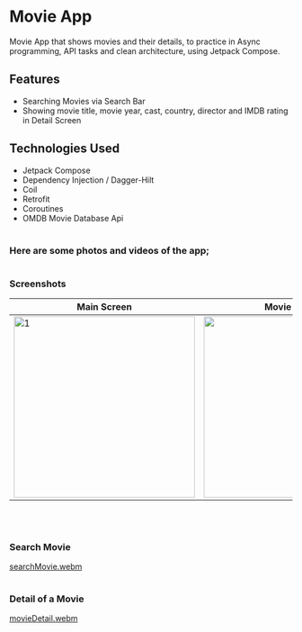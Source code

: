 # Movie App
Movie App that shows movies and their details, to practice in Async programming, API tasks and clean architecture, using Jetpack Compose.
<br>

## Features
- Searching Movies via Search Bar <br>
- Showing movie title, movie year, cast, country, director and IMDB rating in Detail Screen <br>

## Technologies Used
- Jetpack Compose <br>
- Dependency Injection / Dagger-Hilt
- Coil <br>
- Retrofit <br>
- Coroutines <br>
- OMDB Movie Database Api <br>

#
### Here are some photos and videos of the app;
#
### Screenshots
|   Main Screen   |    Movie Details    |
|----------|:-------------:|
| <img width="322" alt="1" src="https://github.com/mertgoksu/MovieApp/assets/119433132/e4855b2a-b731-4ba6-8cea-25cfccdb6912"> | <img width="322" alt="1" src="https://github.com/mertgoksu/MovieApp/assets/119433132/2d28eb51-07a5-4818-a1a7-b735f3eed18e"> |


<br>

#
### Search Movie
[searchMovie.webm](https://github.com/mertgoksu/MovieApp/assets/119433132/256b4d87-a8f0-490c-8498-2cf5126d5170)

#
### Detail of a Movie
[movieDetail.webm](https://github.com/mertgoksu/MovieApp/assets/119433132/aab5e73e-2543-417a-ba48-2d82b11c9eac)

